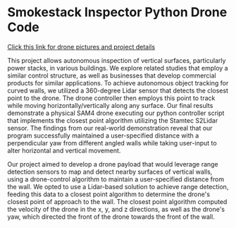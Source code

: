 # Smokestack Inspector Python Drone Code

[Click this link for drone pictures and project details](https://github.com/ScottyB55/StackInspectors/blob/main/finalReport.pdf)

This project allows autonomous inspection of vertical surfaces, particularly power stacks, in various buildings. We explore related studies that employ a similar control structure, as well as businesses that develop commercial products for similar applications. To achieve autonomous object tracking for curved walls, we utilized a 360-degree Lidar sensor that detects the closest point to the drone. The drone controller then employs this point to track while moving horizontally/vertically along any surface. Our final results demonstrate a physical SAM4 drone executing our python controller script that implements the closest point algorithm utilizing the Stamtec S2Lidar sensor. The findings from our real-world demonstration reveal that our program successfully maintained a user-specified distance with a perpendicular yaw from different angled walls while taking user-input to alter horizontal and vertical movement.

Our project aimed to develop a drone payload that would leverage range detection sensors to map and detect nearby surfaces of vertical walls, using a drone-control algorithm to maintain a user-specified distance from the wall. We opted to use a Lidar-based solution to achieve range detection, feeding this data to a closest point algorithm to determine the drone's closest point of approach to the wall. The closest point algorithm computed the velocity of the drone in the x, y, and z directions, as well as the drone's yaw, which directed the front of the drone towards the front of the wall.
